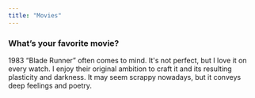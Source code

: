```yaml
---
title: "Movies"
---
```

### What’s your favorite movie?

1983 “Blade Runner” often comes to mind. It's not perfect, but I love it on every watch. I enjoy their original ambition to craft it and its resulting plasticity and darkness. It may seem scrappy nowadays, but it conveys deep feelings and poetry.